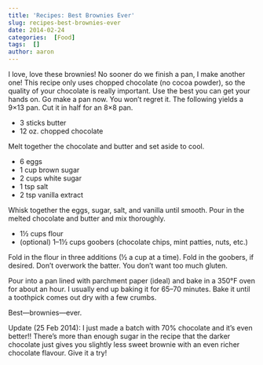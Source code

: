 ```yaml
---
title: 'Recipes: Best Brownies Ever'
slug: recipes-best-brownies-ever
date: 2014-02-24
categories:  [Food]
tags:  []
author: aaron
---
```


I love, love these brownies! No sooner do we finish a pan, I make another one! This recipe only uses chopped chocolate (no cocoa powder), so the quality of your chocolate is really important. Use the best you can get your hands on. Go make a pan now. You won’t regret it. The following yields a 9×13 pan. Cut it in half for an 8×8 pan.

- 3 sticks butter
- 12 oz. chopped chocolate

Melt together the chocolate and butter and set aside to cool.

- 6 eggs
- 1 cup brown sugar
- 2 cups white sugar
- 1 tsp salt
- 2 tsp vanilla extract

Whisk together the eggs, sugar, salt, and vanilla until smooth. Pour in the melted chocolate and butter and mix thoroughly.

- 1½ cups flour
- (optional) 1–1½ cups goobers (chocolate chips, mint patties, nuts, etc.)

Fold in the flour in three additions (½ a cup at a time). Fold in the goobers, if desired. Don’t overwork the batter. You don’t want too much gluten.

Pour into a pan lined with parchment paper (ideal) and bake in a 350°F oven for about an hour. I usually end up baking it for 65–70 minutes. Bake it until a toothpick comes out dry with a few crumbs.

Best—brownies—ever.

Update (25 Feb 2014): I just made a batch with 70% chocolate and it’s even better!! There’s more than enough sugar in the recipe that the darker chocolate just gives you slightly less sweet brownie with an even richer chocolate flavour. Give it a try!
